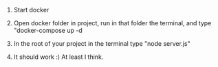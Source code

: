1. Start docker

2. Open docker folder in project, run in that folder the terminal, and type "docker-compose up -d

3. In the root of your project in the terminal type "node server.js"

4. It should work :) At least I think.